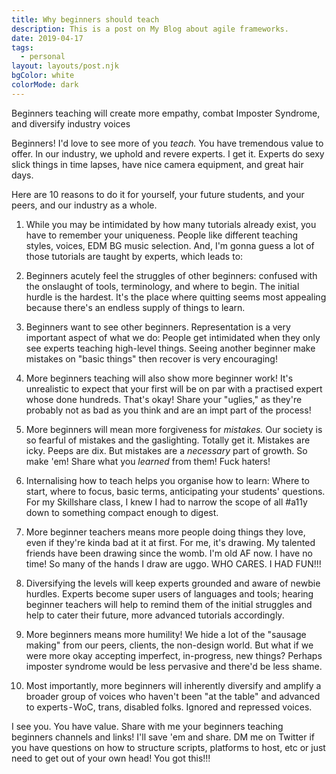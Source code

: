 ```yaml
---
title: Why beginners should teach
description: This is a post on My Blog about agile frameworks.
date: 2019-04-17
tags:
  - personal
layout: layouts/post.njk
bgColor: white
colorMode: dark
---
```

Beginners teaching will create more empathy, combat Imposter Syndrome, and diversify industry voices

Beginners! I'd love to see more of you *teach.* You have tremendous value to offer. In our industry, we uphold and revere experts. I get it. Experts do sexy slick things in time lapses, have nice camera equipment, and great hair days.

Here are 10 reasons to do it for yourself, your future students, and your peers, and our industry as a whole.

1. While you may be intimidated by how many tutorials already exist, you have to remember your uniqueness. People like different teaching styles, voices, EDM BG music selection. And, I'm gonna guess a lot of those tutorials are taught by experts, which leads to:

2. Beginners acutely feel the struggles of other beginners: confused with the onslaught of tools, terminology, and where to begin. The initial hurdle is the hardest. It's the place where quitting seems most appealing because there's an endless supply of things to learn.

3. Beginners want to see other beginners. Representation is a very important aspect of what we do: People get intimidated when they only see experts teaching high-level things. Seeing another beginner make mistakes on "basic things" then recover is very encouraging!

3. More beginners teaching will also show more beginner work! It's unrealistic to expect that your first will be on par with a practised expert whose done hundreds. That's okay! Share your "uglies," as they're probably not as bad as you think and are an impt part of the process!

4. More beginners will mean more forgiveness for *mistakes.* Our society is so fearful of mistakes and the gaslighting. Totally get it. Mistakes are icky. Peeps are dix. But mistakes are a *necessary* part of growth. So make 'em! Share what you *learned* from them! Fuck haters!

5. Internalising how to teach helps you organise how to learn: Where to start, where to focus, basic terms, anticipating your students' questions. For my Skillshare class, I knew I had to narrow the scope of all #a11y down to something compact enough to digest.

6. More beginner teachers means more people doing things they love, even if they're kinda bad at it at first. For me, it's drawing. My talented friends have been drawing since the womb. I'm old AF now. I have no time! So many of the hands I draw are uggo. WHO CARES. I HAD FUN!!!

7. Diversifying the levels will keep experts grounded and aware of newbie hurdles. Experts become super users of languages and tools; hearing beginner teachers will help to remind them of the initial struggles and help to cater their future, more advanced tutorials accordingly.

8. More beginners means more humility! We hide a lot of the "sausage making" from our peers, clients, the non-design world. But what if we were more okay accepting imperfect, in-progress, new things? Perhaps imposter syndrome would be less pervasive and there'd be less shame.

9. Most importantly, more beginners will inherently diversify and amplify a broader group of voices who haven't been "at the table" and advanced to experts - WoC, trans, disabled folks. Ignored and repressed voices.

I see you. You have value.
Share with me your beginners teaching beginners channels and links! I'll save 'em and share. DM me on Twitter if you have questions on how to structure scripts, platforms to host, etc or just need to get out of your own head! You got this!!!